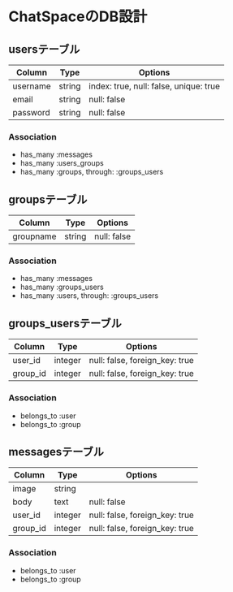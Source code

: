 # ChatSpaceのDB設計
## usersテーブル
|Column|Type|Options|
|------|----|-------|
|username|string|index: true, null: false, unique: true|
|email|string|null: false|
|password|string|null: false|
### Association
- has_many :messages
- has_many :users_groups
- has_many :groups, through:  :groups_users

## groupsテーブル
|Column|Type|Options|
|------|----|-------|
|groupname|string|null: false|
### Association
- has_many :messages
- has_many :groups_users
- has_many :users, through:  :groups_users

## groups_usersテーブル
|Column|Type|Options|
|------|----|-------|
|user_id|integer|null: false, foreign_key: true|
|group_id|integer|null: false, foreign_key: true|
### Association
- belongs_to :user
- belongs_to :group

## messagesテーブル
|Column|Type|Options|
|------|----|-------|
|image|string||
|body|text|null: false|
|user_id|integer|null: false, foreign_key: true|
|group_id|integer|null: false, foreign_key: true|
### Association
- belongs_to :user
- belongs_to :group